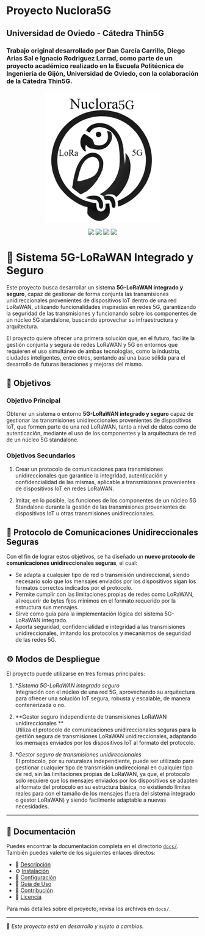 # Proyecto Nuclora5G
## Universidad de Oviedo - Cátedra Thin5G

### Trabajo original desarrollado por Dan García Carrillo, Diego Arias Sal e Ignacio Rodriguez Larrad, como parte de un proyecto académico realizado en la Escuela Politécnica de Ingeniería de Gijón, Universidad de Oviedo, con la colaboración de la Cátedra Thin5G.

<p align="center">
  <img src="nuclora5G_logo.png" alt="Mi Logo" width="300">
</p>

<p align="center">
  <img src="https://img.shields.io/badge/Python-3.9%2B-blue?style=for-the-badge&logo=python">
  <img src="https://img.shields.io/badge/LoRaWAN-IoT-green?style=for-the-badge&logo=wifi">
  <img src="https://img.shields.io/badge/5G-IOT Integration-steelblue?style=for-the-badge&logo=globe">
  <img src="https://img.shields.io/badge/Versión-1.0.0-brightgreen?style=for-the-badge">
</p>

# 📡 Sistema 5G-LoRaWAN Integrado y Seguro

Este proyecto busca desarrollar un sistema **5G-LoRaWAN integrado y seguro**, capaz de gestionar de forma conjunta las transmisiones unidireccionales provenientes de dispositivos IoT dentro de una red LoRaWAN, utilizando funcionalidades inspiradas en redes 5G, garantizando la seguridad de las transmisiones y funcionando sobre los componentes de un núcleo 5G standalone, buscando aprovechar su infraestructura y arquitectura.

El proyecto quiere ofrecer una primera solución que, en el futuro, facilite la gestión conjunta y segura de redes LoRaWAN y 5G en entornos que requieren el uso simultáneo de ambas tecnologías, como la industria, ciudades inteligentes, entre otros, sentando así una base sólida para el desarrollo de futuras iteraciones y mejoras del mismo.

## 🎯 Objetivos

### Objetivo Principal

Obtener un sistema o entorno **5G-LoRaWAN integrado y seguro** capaz de gestionar las transmisiones unidireccionales provenientes de dispositivos IoT, que formen parte de una red LoRaWAN, tanto a nivel de datos como de autenticación, mediante el uso de los componentes y la arquitectura de red de un núcleo 5G standalone.

### Objetivos Secundarios

1. Crear un protocolo de comunicaciones para transmisiones unidireccionales que garantice la integridad, autenticación y confidencialidad de las mismas, aplicable a transmisiones provenientes de dispositivos IoT en redes LoRaWAN.

2. Imitar, en lo posible, las funciones de los componentes de un núcleo 5G Standalone durante la gestión de las transmisiones provenientes de dispositivos IoT u otras transmisiones unidireccionales.

## 🔐 Protocolo de Comunicaciones Unidireccionales Seguras

Con el fin de lograr estos objetivos, se ha diseñado un **nuevo protocolo de comunicaciones unidireccionales seguras**, el cual:
- Se adapta a cualquier tipo de red o transmisión undireccional, siendo necesario solo que los mensajes enviados por los dispositivos sigan los formatos correctos indicados por el protocolo.
- Permite cumplir con las limitaciones propias de redes como LoRaWAN, al requerir de bytes fijos mínimos en el formato requerido por la estructura sus mensajes.
- Sirve como guía para la implementación lógica del sistema 5G-LoRaWAN integrado.
- Aporta seguridad, confidencialidad e integridad a las transmisiones unidireccionales, imitando los protocolos y mecanismos de seguridad de las redes 5G.

## ⚙️ Modos de Despliegue

El proyecto puede utilizarse en tres formas principales:

1. **Sistema 5G-LoRaWAN integrado seguro*  
   Integración con el núcleo de una red 5G, aprovechando su arquitectura para ofrecer una solución IoT segura, robusta y escalable, de manera contenerizada o no.

2. **Gestor seguro independiente de transmisiones LoRaWAN unidireccionales **  
   Utiliza el protocolo de comunicaciones unidireccionales seguras para la gestión segura de transmisiones LoRaWAN unidireccionales, adaptando los mensajes enviados por los dispositivos IoT
   al formato del protocolo.

3. **Gestor seguro de transmisiones unidireccionales*  
   El protocolo, por su naturaleza independiente, puede ser utilizado para gestionar cualquier tipo de transmisión undireccional en cualquier tipo de red, sin las limitaciones propias de LoRaWAN, ya que, el protocolo solo requiere que los mensajes enviados por los dispositivos se adapten al formato del protocolo en su estructura básica, no existiendo límites reales para con el tamaño de los mensajes (fuera del sistema integrado o gestor LoRaWAN) y siendo facilmente adaptable a nuevas necesidades.
---

## 📖 Documentación

Puedes encontrar la documentación completa en el directorio [`docs/`](docs/). También puedes valerte de los siguientes enlaces directos:

- 📌 [Descripción](docs/descripcion.md)  
- ⚙️ [Instalación](docs/instalacion.md)  
- 🔧 [Configuración](docs/configuracion.md)  
- 🚀 [Guía de Uso](docs/uso.md)  
- 🤝 [Contribución](docs/contribucion.md)  
- 📜 [Licencia](docs/licencia.md)  

Para más detalles sobre el proyecto, revisa los archivos en `docs/`.

---

📌 *Este proyecto está en desarrollo y sujeto a cambios.*
